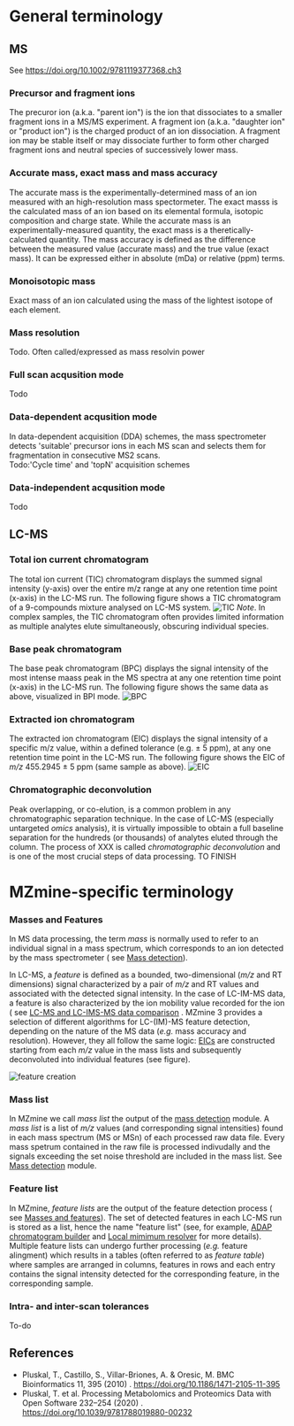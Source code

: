 # General terminology

## MS

See https://doi.org/10.1002/9781119377368.ch3

### Precursor and fragment ions

The precuror ion (a.k.a. "parent ion") is the ion that dissociates to a smaller fragment ions in a
MS/MS experiment. A fragment ion (a.k.a. "daughter ion" or "product ion") is the charged product of
an ion dissociation. A fragment ion may be stable itself or may dissociate further to form other
charged fragment ions and neutral species of successively lower mass.

### Accurate mass, exact mass and mass accuracy

The accurate mass is the experimentally-determined mass of an ion measured with an high-resolution
mass spectormeter. The exact masss is the calculated mass of an ion based on its elemental formula,
isotopic composition and charge state. While the accurate mass is an experimentally-measured
quantity, the exact mass is a theretically-calculated quantity. The mass accuracy is defined as the
difference between the measured value (accurate mass) and the true value (exact mass). It can be
expressed either in absolute (mDa) or relative (ppm) terms.

### Monoisotopic mass

Exact mass of an ion calculated using the mass of the lightest isotope of each element.

### Mass resolution

Todo. Often called/expressed as mass resolvin power

### Full scan acqusition mode

Todo

### Data-dependent acqusition mode

In data-dependent acquisition (DDA) schemes, the mass spectrometer detects 'suitable' precursor ions
in each MS scan and selects them for fragmentation in consecutive MS2 scans.<br>
Todo:'Cycle time' and 'topN' acquisition schemes

### Data-independent acqusition mode

Todo

## LC-MS

### Total ion current chromatogram

The total ion current (TIC) chromatogram displays the summed signal intensity (y-axis) over the
entire m/z range at any one retention time point (x-axis) in the LC-MS run. The following figure
shows a TIC chromatogram of a 9-compounds mixture analysed on LC-MS system.
![TIC](TIC.png)
_Note_. In complex samples, the TIC chromatogram often provides limited information as multiple
analytes elute simultaneously, obscuring individual species.

### Base peak chromatogram

The base peak chromatogram (BPC) displays the signal intensity of the most intense maass peak in the
MS spectra at any one retention time point (x-axis) in the LC-MS run. The following figure shows the
same data as above, visualized in BPI mode.
![BPC](BPC.png)

### Extracted ion chromatogram

The extracted ion chromatogram (EIC) displays the signal intensity of a specific m/z value, within a
defined tolerance (e.g. ± 5 ppm), at any one retention time point in the LC-MS run. The following
figure shows the EIC of _m/z_ 455.2945 ± 5 ppm (same sample as above).
![EIC](EIC.png)

### Chromatographic deconvolution

Peak overlapping, or co-elution, is a common problem in any chromatographic separation technique. In
the case of LC-MS (especially untargeted _omics_ analysis), it is virtually impossible to obtain a
full baseline separation for the hundreds (or thousands) of analytes eluted through the column. The
process of XXX is called _chromatographic deconvolution_ and is one of the most crucial steps of
data processing. TO FINISH

# MZmine-specific terminology

### Masses and Features

In MS data processing, the term _mass_ is normally used to refer to an individual signal in a mass
spectrum, which corresponds to an ion detected by the mass spectrometer (
see [Mass detection](../module_docs/featdet_mass_detection/mass-detection.md)).

In LC-MS, a _feature_ is defined as a bounded, two-dimensional (_m/z_ and RT dimensions) signal
characterized by a pair of _m/z_ and RT values and associated with the detected signal intensity. In
the case of LC-IM-MS data, a feature is also characterized by the ion mobility value recorded for
the ion (
see [LC-MS and LC-IMS-MS data comparison](../workflows/imsworkflow/lc-ms-and-lc-ims-ms-data-comparison.md)
. MZmine 3 provides a selection of different algorithms for LC-(IM)-MS feature detection, depending
on the nature of the MS data (_e.g._ mass accuracy and resolution). However, they all follow the
same logic: [EICs](#extracted-ion-chromatogram) are constructed starting from each _m/z_ value in
the mass lists and subsequently deconvoluted into individual features (see figure).

![feature creation](feature-creation.png)

### Mass list

In MZmine we call _mass list_ the output of
the [mass detection](../module_docs/featdet_mass_detection/mass-detection.md) module. A _mass list_
is a list of _m/z_ values (and corresponding signal intensities) found in each mass spectrum (MS or
MSn) of each processed raw data file. Every mass spetrum contained in the raw file is processed
indivudally and the signals exceeding the set noise threshold are included in the mass list.
See [Mass detection](../module_docs/featdet_mass_detection/mass-detection.md) module.

### Feature list

In MZmine, _feature lists_ are the output of the feature detection process (
see [Masses and features](#masses-and-features)). The set of detected features in each LC-MS run is
stored as a list, hence the name "feature list" (see, for
example, [ADAP chromatogram builder](../module_docs/featdet_adap_chromatogram_builder/adap-chromatogram-builder.md)
and [Local mimimum resolver](../module_docs/featdet_resolver_local_minimum/local-minimum-resolver.md)
for more details). Multiple feature lists can undergo further processing (_e.g._ feature alingment)
which results in a tables (often referred to as _feature table_) where samples are arranged in
columns, features in rows and each entry contains the signal intensity detected for the
corresponding feature, in the corresponding sample.

### Intra- and inter-scan tolerances

To-do

## References

- Pluskal, T., Castillo, S., Villar-Briones, A. & Oresic, M. BMC Bioinformatics 11, 395 (2010)
  . https://doi.org/10.1186/1471-2105-11-395
- Pluskal, T. et al. Processing Metabolomics and Proteomics Data with Open Software 232–254 (2020)
  . https://doi.org/10.1039/9781788019880-00232
